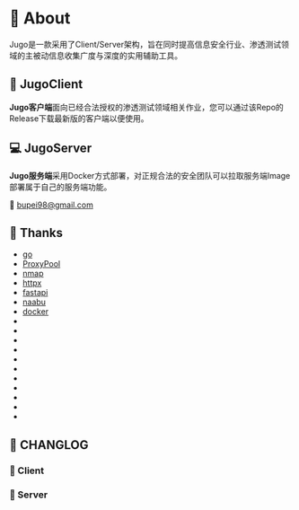# :flashlight: About
Jugo是一款采用了Client/Server架构，旨在同时提高信息安全行业、渗透测试领域的主被动信息收集广度与深度的实用辅助工具。

## :electric_plug: JugoClient
**Jugo客户端**面向已经合法授权的渗透测试领域相关作业，您可以通过该Repo的Release下载最新版的客户端以便使用。


## :computer:	JugoServer
**Jugo服务端**采用Docker方式部署，对正规合法的安全团队可以拉取服务端Image部署属于自己的服务端功能。

:email:	bupei98@gmail.com

## :100: Thanks
- [go](https://github.com/golang/go)
- [ProxyPool](https://github.com/henson/ProxyPool)
- [nmap](https://github.com/nmap/nmap)
- [httpx](https://github.com/projectdiscovery/httpx)
- [fastapi](https://github.com/tiangolo/fastapi)
- [naabu](https://github.com/projectdiscovery/naabu)
- [docker](https://github.com/docker)
- []()
- []()
- []()
- []()
- []()
- []()
- []()
- []()
- []()
- []()
- []()

## :date:	CHANGLOG
### :blue_book:	Client



### :green_book: Server
